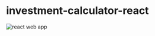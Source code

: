# investment-calculator-react
![react web app](https://github.com/ayushmitra06/investment-calculator-react/assets/89930295/0ef22779-d228-4b52-b72b-15155a4693fc)
